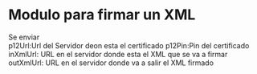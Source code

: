 # Modulo para firmar un XML
Se enviar                       
p12Url:Url del Servidor deon esta el certificado
p12Pin:Pin del certificado
inXmlUrl: URL en el servidor donde esta el XML que se va a firmar
outXmlUrl: URL en el servidor donde va a salir el XML firmado





